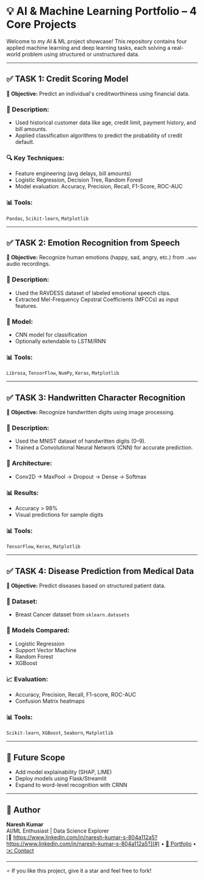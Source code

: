 # 💡 AI & Machine Learning Portfolio – 4 Core Projects

Welcome to my AI & ML project showcase! This repository contains four applied machine learning and deep learning tasks, each solving a real-world problem using structured or unstructured data.

---

## ✅ TASK 1: Credit Scoring Model
**🎯 Objective:** Predict an individual's creditworthiness using financial data.

### 📌 Description:
- Used historical customer data like age, credit limit, payment history, and bill amounts.
- Applied classification algorithms to predict the probability of credit default.

### 🔍 Key Techniques:
- Feature engineering (avg delays, bill amounts)
- Logistic Regression, Decision Tree, Random Forest
- Model evaluation: Accuracy, Precision, Recall, F1-Score, ROC-AUC

### 📊 Tools:
`Pandas`, `Scikit-learn`, `Matplotlib`

---

## ✅ TASK 2: Emotion Recognition from Speech
**🎯 Objective:** Recognize human emotions (happy, sad, angry, etc.) from `.wav` audio recordings.

### 📌 Description:
- Used the RAVDESS dataset of labeled emotional speech clips.
- Extracted Mel-Frequency Cepstral Coefficients (MFCCs) as input features.

### 🤖 Model:
- CNN model for classification
- Optionally extendable to LSTM/RNN

### 📊 Tools:
`Librosa`, `TensorFlow`, `NumPy`, `Keras`, `Matplotlib`

---

## ✅ TASK 3: Handwritten Character Recognition
**🎯 Objective:** Recognize handwritten digits using image processing.

### 📌 Description:
- Used the MNIST dataset of handwritten digits (0–9).
- Trained a Convolutional Neural Network (CNN) for accurate prediction.

### 🧠 Architecture:
- Conv2D → MaxPool → Dropout → Dense → Softmax

### 📊 Results:
- Accuracy > 98%
- Visual predictions for sample digits

### 📊 Tools:
`TensorFlow`, `Keras`, `Matplotlib`

---

## ✅ TASK 4: Disease Prediction from Medical Data
**🎯 Objective:** Predict diseases based on structured patient data.

### 📌 Dataset:
- Breast Cancer dataset from `sklearn.datasets`

### 🧪 Models Compared:
- Logistic Regression  
- Support Vector Machine  
- Random Forest  
- XGBoost

### 📈 Evaluation:
- Accuracy, Precision, Recall, F1-score, ROC-AUC
- Confusion Matrix heatmaps

### 📊 Tools:
`Scikit-learn`, `XGBoost`, `Seaborn`, `Matplotlib`

---

## 🚀 Future Scope
- Add model explainability (SHAP, LIME)
- Deploy models using Flask/Streamlit
- Expand to word-level recognition with CRNN

---

## 🧠 Author
**Naresh Kumar**  
AI/ML Enthusiast | Data Science Explorer  
[🔗 https://www.linkedin.com/in/naresh-kumar-s-804a112a5?https://www.linkedin.com/in/naresh-kumar-s-804a112a5?](#) • [💼 Portfolio](#) • [✉️ Contact](#)

---

⭐️ If you like this project, give it a star and feel free to fork!

